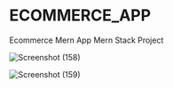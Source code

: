# ECOMMERCE_APP
Ecommerce Mern App Mern Stack Project

![Screenshot (158)](https://github.com/RasinthaDilshanJayarathne/ECOMMERCE_APP/assets/87766409/c6ada4a6-ac18-4c6f-9d3e-e4b7ee5a075f)

![Screenshot (159)](https://github.com/RasinthaDilshanJayarathne/ECOMMERCE_APP/assets/87766409/b8a45b58-8690-40b6-9718-27586a8db40b)
